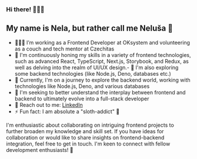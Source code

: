 ### Hi there! 🙋🏻‍♀️
## My name is Nela, but rather call me Neluša 🦄


- 👩🏽‍💻 I’m working as a Frontend Developer at OKsystem and volunteering as a couch and tech mentor at Czechitas
- 🌱 I'm continuously honing my skills in a variety of frontend technologies, such as advanced React, TypeScript, Next.js, Storybook, and Redux, as well as delving into the realm of UI/UX design.- 🔭 I'm also exploring some backend technologies (like Node.js, Deno, databases etc.)
- 🔭 Currently, I'm on a journey to explore the backend world, working with technologies like Node.js, Deno, and various databases
- 🤔 I'm seeking to better understand the interplay between frontend and backend to ultimately evolve into a full-stack developer
- 📱 Reach out to me: [LinkedIn](https://www.linkedin.com/in/nelaletochova)
- ⚡ Fun fact: I am absolute a "sloth-addict" 🦥

I'm enthusiastic about collaborating on intriguing frontend projects to further broaden my knowledge and skill set. If you have ideas for collaboration or would like to share insights on frontend-backend integration, feel free to get in touch. I'm keen to connect with fellow development enthusiasts! 🚀

<!--
**Nelusa/Nelusa** is a ✨ _special_ ✨ repository because its `README.md` (this file) appears on your GitHub profile.

Here are some ideas to get you started:

- 🔭 I’m currently working on ...
- 🌱 I’m currently learning ...
- 👯 I’m looking to collaborate on ...
- 🤔 I’m looking for help with ...
- 💬 Ask me about ...
- 📫 How to reach me: ...
- 😄 Pronouns: ...
- ⚡ Fun fact: ...


-->
